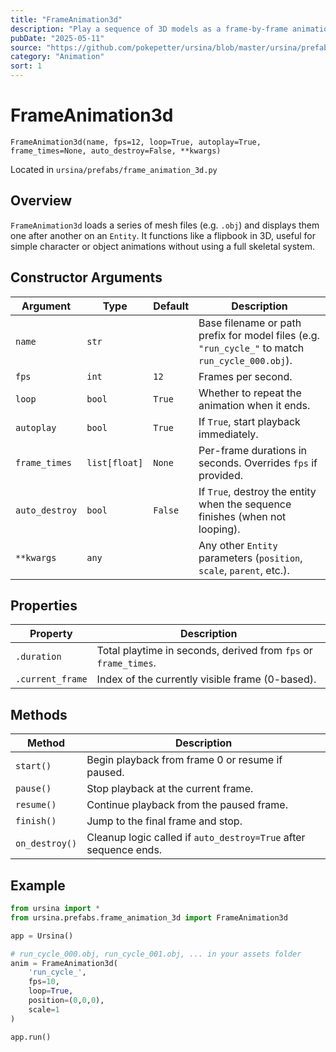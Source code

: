 ```yaml
---
title: "FrameAnimation3d"
description: "Play a sequence of 3D models as a frame-by-frame animation."
pubDate: "2025-05-11"
source: "https://github.com/pokepetter/ursina/blob/master/ursina/prefabs/frame_animation_3d.py"
category: "Animation"
sort: 1
---
```


# FrameAnimation3d

`FrameAnimation3d(name, fps=12, loop=True, autoplay=True, frame_times=None, auto_destroy=False, **kwargs)`

Located in `ursina/prefabs/frame_animation_3d.py`

## Overview

`FrameAnimation3d` loads a series of mesh files (e.g. `.obj`) and displays them one after another on an `Entity`. It functions like a flipbook in 3D, useful for simple character or object animations without using a full skeletal system.

## Constructor Arguments

| Argument         | Type            | Default    | Description                                                                                 |
|------------------|-----------------|------------|---------------------------------------------------------------------------------------------|
| `name`           | `str`           |            | Base filename or path prefix for model files (e.g. `"run_cycle_"` to match `run_cycle_000.obj`). |
| `fps`            | `int`           | `12`       | Frames per second.                                                                           |
| `loop`           | `bool`          | `True`     | Whether to repeat the animation when it ends.                                               |
| `autoplay`       | `bool`          | `True`     | If `True`, start playback immediately.                                                      |
| `frame_times`    | `list[float]`   | `None`     | Per-frame durations in seconds. Overrides `fps` if provided.                                 |
| `auto_destroy`   | `bool`          | `False`    | If `True`, destroy the entity when the sequence finishes (when not looping).                |
| `**kwargs`       | `any`           |            | Any other `Entity` parameters (`position`, `scale`, `parent`, etc.).                        |

## Properties

| Property         | Description                                                                             |
|------------------|-----------------------------------------------------------------------------------------|
| `.duration`      | Total playtime in seconds, derived from `fps` or `frame_times`.                         |
| `.current_frame` | Index of the currently visible frame (0-based).                                         |

## Methods

| Method          | Description                                                                  |
|-----------------|------------------------------------------------------------------------------|
| `start()`       | Begin playback from frame 0 or resume if paused.                            |
| `pause()`       | Stop playback at the current frame.                                          |
| `resume()`      | Continue playback from the paused frame.                                     |
| `finish()`      | Jump to the final frame and stop.                                            |
| `on_destroy()`  | Cleanup logic called if `auto_destroy=True` after sequence ends.             |

## Example

```python
from ursina import *
from ursina.prefabs.frame_animation_3d import FrameAnimation3d

app = Ursina()

# run_cycle_000.obj, run_cycle_001.obj, ... in your assets folder
anim = FrameAnimation3d(
    'run_cycle_', 
    fps=10, 
    loop=True, 
    position=(0,0,0),
    scale=1
)

app.run()
```
